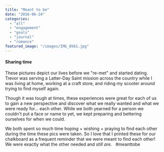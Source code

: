```yaml
---
title: "Meant to be"
date: "2016-06-24"
categories: 
  - "all"
  - "engagement"
  - "goals"
  - "journal"
  - "romance"
featured_image: "/images/IMG_0561.jpg"
---
```


#### Sharing time

These pictures depict our lives before we "re-met" and started dating. Trevor was serving a Latter-Day Saint mission across the country while I was living at home, working at a craft store, and riding my scooter around trying to find myself again.

Though it was tough at times, these experiences were great for each of us to gain a new perspective and discover what we really wanted and what we were ready for... each other. While we both yearned for a person we couldn't put a face or name to yet, we kept preparing and bettering ourselves for when we could.

We both spent so much time hoping + wishing + praying to find each other during the time these pics were taken. So I love that I printed these for our chalkboard as a frequent reminder that we were meant to find each other! We were exactly what the other needed and _still are_.   #meanttobe
